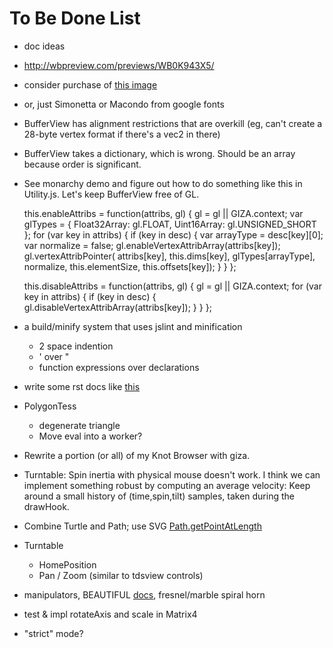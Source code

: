 # To Be Done List

- doc ideas
 - http://wbpreview.com/previews/WB0K943X5/
 - consider purchase of [this image](http://www.shutterstock.com/pic-89787958/stock-vector-egyptian-pyramids-with-camels-at-sunrise.html
)
 - or, just Simonetta or Macondo from google fonts

- BufferView has alignment restrictions that are overkill (eg, can't create a 28-byte vertex format if there's a vec2 in there)

- BufferView takes a dictionary, which is wrong.  Should be an array because order is significant.

- See monarchy demo and figure out how to do something like this in Utility.js.
  Let's keep BufferView free of GL.

  this.enableAttribs = function(attribs, gl) {
    gl = gl || GIZA.context;
    var glTypes = {
      Float32Array: gl.FLOAT,
      Uint16Array: gl.UNSIGNED_SHORT
    };
    for (var key in attribs) {
      if (key in desc) {
        var arrayType = desc[key][0];
        var normalize = false;
        gl.enableVertexAttribArray(attribs[key]);
        gl.vertexAttribPointer(
          attribs[key],
          this.dims[key],
          glTypes[arrayType],
          normalize,
          this.elementSize,
          this.offsets[key]);
      }
    }
  };

  this.disableAttribs = function(attribs, gl) {
    gl = gl || GIZA.context;
    for (var key in attribs) {
      if (key in desc) {
        gl.disableVertexAttribArray(attribs[key]);
      }
    }
  };
  
- a build/minify system that uses jslint and minification
   - 2 space indention
   - ' over "
   - function expressions over declarations
    
 - write some rst docs like [this](http://vimalkumar.in/sphinx-themes/solar/html/index.html)
    
- PolygonTess
  - degenerate triangle
  - Move eval into a worker?
- Rewrite a portion (or all) of my Knot Browser with giza.
- Turntable: Spin inertia with physical mouse doesn't work.
  I think we can implement something robust by computing an average velocity:
  Keep around a small history of (time,spin,tilt) samples, taken during the drawHook.
- Combine Turtle and Path; use SVG [Path.getPointAtLength](http://stackoverflow.com/questions/12253855/svg-path-getpointatlength-returning-wrong-values)
- Turntable
  - HomePosition
  - Pan / Zoom (similar to tdsview controls)
- manipulators, BEAUTIFUL [docs](http://folyo.me/), fresnel/marble spiral horn
- test & impl rotateAxis and scale in Matrix4
    
- "strict" mode?

